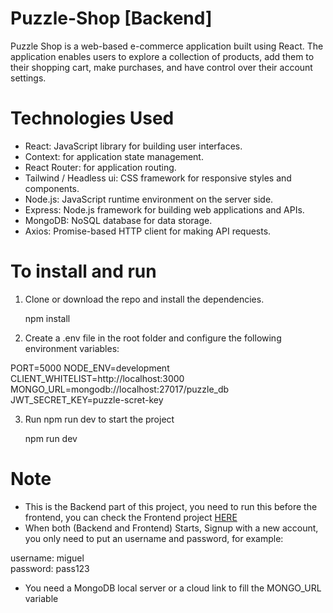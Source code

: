 # Puzzle-Shop [Backend]

Puzzle Shop is a web-based e-commerce application built using React. The application enables users to explore a collection of products, add them to their shopping cart, make purchases, and have control over their account settings.

# Technologies Used

- React: JavaScript library for building user interfaces.
- Context: for application state management.
- React Router: for application routing.
- Tailwind / Headless ui: CSS framework for responsive styles and components.
- Node.js: JavaScript runtime environment on the server side.
- Express: Node.js framework for building web applications and APIs.
- MongoDB: NoSQL database for data storage.
- Axios: Promise-based HTTP client for making API requests.

# To install and run

1. Clone or download the repo and install the dependencies.

   npm install

2. Create a .env file in the root folder and configure the following environment variables:

PORT=5000
NODE_ENV=development
CLIENT_WHITELIST=http://localhost:3000
MONGO_URL=mongodb://localhost:27017/puzzle_db
JWT_SECRET_KEY=puzzle-scret-key

3. Run npm run dev to start the project

   npm run dev

# Note

- This is the Backend part of this project, you need to run this before the frontend, you can check the Frontend project [HERE]()
- When both (Backend and Frontend) Starts, Signup with a new account, you only need to put an username and password, for example:

username: miguel  
password: pass123

- You need a MongoDB local server or a cloud link to fill the MONGO_URL variable
